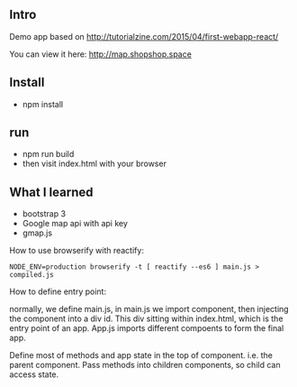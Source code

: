 ## Intro

Demo app based on http://tutorialzine.com/2015/04/first-webapp-react/

You can view it here: http://map.shopshop.space

## Install

* npm install

## run

* npm run build
* then visit index.html with your browser

## What I learned

* bootstrap 3
* Google map api with api key
* gmap.js


How to use browserify with reactify:
```
NODE_ENV=production browserify -t [ reactify --es6 ] main.js > compiled.js
```

How to define entry point:

normally, we define main.js, in main.js we import component, then injecting the component into a div id.
This div sitting within index.html, which is the entry point of an app. App.js imports different compoents
to form the final app.


Define most of methods and app state in the top of component. i.e. the parent component.
Pass methods into children components, so child can access state.
